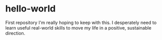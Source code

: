 # hello-world
First repository
I'm really hoping to keep with this.  I desperately need to learn useful real-world skills to move my life in a positive, sustainable direction.
